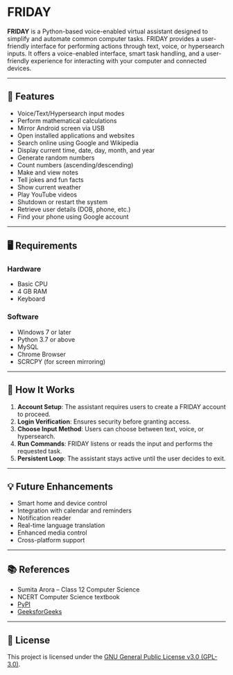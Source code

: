 # FRIDAY
  **FRIDAY** is a Python-based voice-enabled virtual assistant designed to simplify and automate common computer tasks. FRIDAY provides a user-friendly interface for performing actions through text, voice, or hypersearch inputs. It offers a voice-enabled interface, smart task handling, and a user-friendly experience for interacting with your computer and connected devices.

---

## 🔧 Features

- Voice/Text/Hypersearch input modes
- Perform mathematical calculations
- Mirror Android screen via USB
- Open installed applications and websites
- Search online using Google and Wikipedia
- Display current time, date, day, month, and year
- Generate random numbers
- Count numbers (ascending/descending)
- Make and view notes
- Tell jokes and fun facts
- Show current weather
- Play YouTube videos
- Shutdown or restart the system
- Retrieve user details (DOB, phone, etc.)
- Find your phone using Google account

---

## 🖥️ Requirements

### Hardware
- Basic CPU
- 4 GB RAM
- Keyboard

### Software
- Windows 7 or later
- Python 3.7 or above
- MySQL
- Chrome Browser
- SCRCPY (for screen mirroring)

---

## 🔄 How It Works

1. **Account Setup**: The assistant requires users to create a FRIDAY account to proceed.
2. **Login Verification**: Ensures security before granting access.
3. **Choose Input Method**: Users can choose between text, voice, or hypersearch.
4. **Run Commands**: FRIDAY listens or reads the input and performs the requested task.
5. **Persistent Loop**: The assistant stays active until the user decides to exit.

---

## 💡 Future Enhancements

- Smart home and device control
- Integration with calendar and reminders
- Notification reader
- Real-time language translation
- Enhanced media control
- Cross-platform support

---

## 📚 References

- Sumita Arora – Class 12 Computer Science
- NCERT Computer Science textbook
- [PyPI](https://pypi.org)
- [GeeksforGeeks](https://www.geeksforgeeks.org)

---

## 📄 License

This project is licensed under the [GNU General Public License v3.0 (GPL-3.0)](https://www.gnu.org/licenses/gpl-3.0.html).
